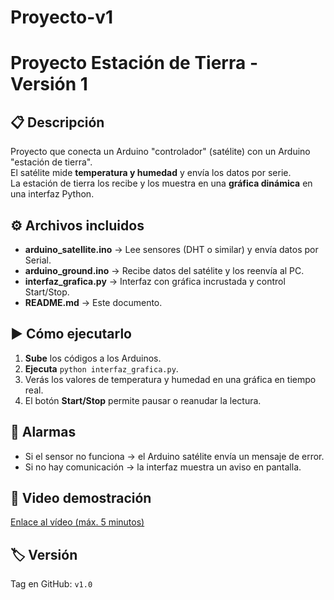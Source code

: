 # Proyecto-v1

# Proyecto Estación de Tierra - Versión 1

## 📋 Descripción
Proyecto que conecta un Arduino "controlador" (satélite) con un Arduino "estación de tierra".  
El satélite mide **temperatura y humedad** y envía los datos por serie.  
La estación de tierra los recibe y los muestra en una **gráfica dinámica** en una interfaz Python.

## ⚙️ Archivos incluidos
- **arduino_satellite.ino** → Lee sensores (DHT o similar) y envía datos por Serial.
- **arduino_ground.ino** → Recibe datos del satélite y los reenvía al PC.
- **interfaz_grafica.py** → Interfaz con gráfica incrustada y control Start/Stop.
- **README.md** → Este documento.

## ▶️ Cómo ejecutarlo
1. **Sube** los códigos a los Arduinos.
2. **Ejecuta** `python interfaz_grafica.py`.
3. Verás los valores de temperatura y humedad en una gráfica en tiempo real.
4. El botón **Start/Stop** permite pausar o reanudar la lectura.

## 🚨 Alarmas
- Si el sensor no funciona → el Arduino satélite envía un mensaje de error.
- Si no hay comunicación → la interfaz muestra un aviso en pantalla.

## 🧪 Video demostración
[Enlace al vídeo (máx. 5 minutos)](https://...)

## 🏷️ Versión
Tag en GitHub: `v1.0`

